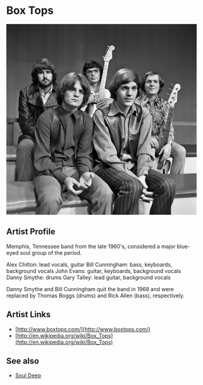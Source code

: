 # Box Tops

![](../../assets/artists/Box_Tops.png)

## Artist Profile

Memphis, Tennessee band from the late 1960's, considered a major blue-eyed soul group of the period. 

Alex Chilton: lead vocals, guitar
Bill Cunningham: bass, keyboards, background vocals
John Evans: guitar, keyboards, background vocals
Danny Smythe: drums
Gary Talley: lead guitar, background vocals

Danny Smythe and Bill Cunningham quit the band in 1968 and were replaced by Thomas Boggs (drums) and Rick Allen (bass), respectively.

## Artist Links

- [http://www.boxtops.com/](http://www.boxtops.com/)
- [http://en.wikipedia.org/wiki/Box_Tops](http://en.wikipedia.org/wiki/Box_Tops)


## See also

- [Soul Deep](Soul_Deep.md)
